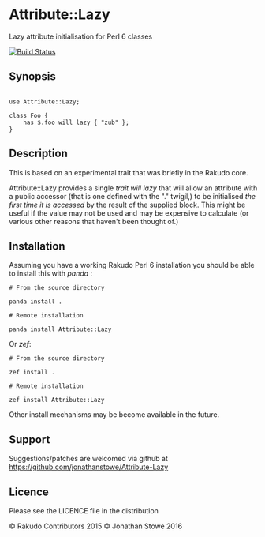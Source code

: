 # Attribute::Lazy 

Lazy attribute initialisation for Perl 6 classes

[![Build Status](https://travis-ci.org/jonathanstowe/Attribute-Lazy.svg?branch=master)](https://travis-ci.org/jonathanstowe/Attribute-Lazy)

## Synopsis

```perl6

use Attribute::Lazy;

class Foo {
    has $.foo will lazy { "zub" };
}

```

## Description

This is based on an experimental trait that was briefly in the Rakudo core.

Attribute::Lazy provides a single *trait* *will lazy* that will allow
an attribute with a public accessor (that is one defined with the "." twigil,)
to be initialised *the first time it is accessed* by the result of the supplied
block.  This might be useful if the value may not be used and may be expensive
to calculate (or various other reasons that haven't been thought of.)

## Installation

Assuming you have a working Rakudo Perl 6 installation you should be able to
install this with *panda* :

    # From the source directory
   
    panda install .

    # Remote installation

    panda install Attribute::Lazy

Or *zef*:

    # From the source directory
   
    zef install .

    # Remote installation

    zef install Attribute::Lazy

Other install mechanisms may be become available in the future.

## Support

Suggestions/patches are welcomed via github at https://github.com/jonathanstowe/Attribute-Lazy

## Licence

Please see the LICENCE file in the distribution

© Rakudo Contributors 2015
© Jonathan Stowe 2016

